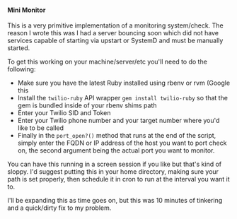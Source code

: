 #### Mini Monitor

This is a very primitive implementation of a monitoring system/check.  The reason I wrote this was I had a server bouncing soon which did not have services capable of starting via upstart or SystemD and must be manually started.

To get this working on your machine/server/etc you'll need to do the following:

* Make sure you have the latest Ruby installed using rbenv or rvm (Google this
* Install the `twilio-ruby` API wrapper `gem install twilio-ruby` so that the gem is bundled inside of your rbenv shims path
* Enter your Twilio SID and Token
* Enter your Twilio phone number and your target number where you'd like to be called
* Finally in the `port_open?()` method that runs at the end of the script, simply enter the FQDN or IP address of the host you want to port check on, the second argument being the actual port you want to monitor.

You can have this running in a screen session if you like but that's kind of sloppy. I'd suggest putting this in your home directory, making sure your path is set properly, then schedule it in cron to run at the interval you want it to.

I'll be expanding this as time goes on, but this was 10 minutes of tinkering and a quick/dirty fix to my problem.
